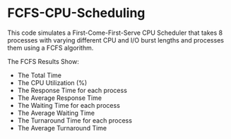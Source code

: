 # FCFS-CPU-Scheduling
This code simulates a First-Come-First-Serve CPU Scheduler that takes 8 processes with varying different CPU and I/O burst lengths and processes them using a FCFS algorithm.

The FCFS Results Show:
* The Total Time
* The CPU Utilization (%)
* The Response Time for each process
* The Average Response Time
* The Waiting Time for each process
* The Average Waiting Time
* The Turnaround Time for each process
* The Average Turnaround Time

